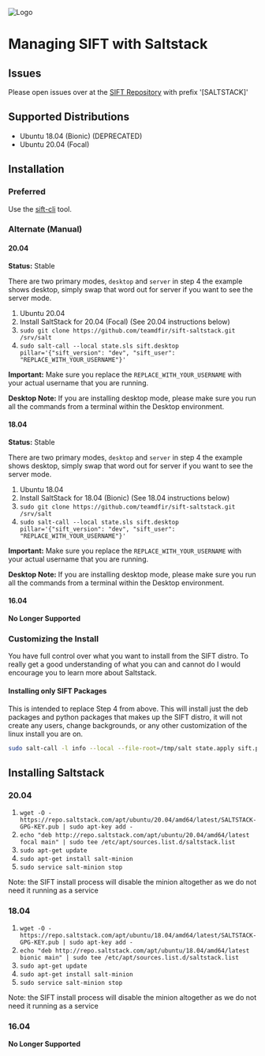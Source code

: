 ![Logo](https://digital-forensics.sans.org/images/sift.png)

# Managing SIFT with Saltstack

## Issues 

Please open issues over at the [SIFT Repository](https://github.com/sans-dfir/sift/issues/new?title=[SALTSTACK]%20-) with prefix '[SALTSTACK]'

## Supported Distributions

* Ubuntu 18.04 (Bionic) (DEPRECATED)
* Ubuntu 20.04 (Focal)

## Installation

### Preferred

Use the [sift-cli](https://github.com/sans-dfir/sift-cli) tool.

### Alternate (Manual)

#### 20.04

**Status:** Stable

There are two primary modes, `desktop` and `server` in step 4 the example shows desktop, simply swap that word out for server if you want to see the server mode.

1. Ubuntu 20.04
2. Install SaltStack for 20.04 (Focal) (See 20.04 instructions below)
3. `sudo git clone https://github.com/teamdfir/sift-saltstack.git /srv/salt`
4. `sudo salt-call --local state.sls sift.desktop pillar='{"sift_version": "dev", "sift_user": "REPLACE_WITH_YOUR_USERNAME"}'`

**Important:** Make sure you replace the `REPLACE_WITH_YOUR_USERNAME` with your actual username that you are running.

**Desktop Note:** If you are installing desktop mode, please make sure you run all the commands from a terminal within the Desktop environment.

#### 18.04

**Status:** Stable

There are two primary modes, `desktop` and `server` in step 4 the example shows desktop, simply swap that word out for server if you want to see the server mode.

1. Ubuntu 18.04
2. Install SaltStack for 18.04 (Bionic) (See 18.04 instructions below)
3. `sudo git clone https://github.com/teamdfir/sift-saltstack.git /srv/salt`
4. `sudo salt-call --local state.sls sift.desktop pillar='{"sift_version": "dev", "sift_user": "REPLACE_WITH_YOUR_USERNAME"}'`

**Important:** Make sure you replace the `REPLACE_WITH_YOUR_USERNAME` with your actual username that you are running.

**Desktop Note:** If you are installing desktop mode, please make sure you run all the commands from a terminal within the Desktop environment.

#### 16.04

**No Longer Supported**

### Customizing the Install

You have full control over what you want to install from the SIFT distro. To really get a good understanding of what you can and cannot do I would encourage you to learn more about Saltstack. 

#### Installing only SIFT Packages

This is intended to replace Step 4 from above. This will install just the deb packages and python packages that makes up the SIFT distro, it will not create any users, change backgrounds, or any other customization of the linux install you are on.

```bash
sudo salt-call -l info --local --file-root=/tmp/salt state.apply sift.pkgs
```

## Installing Saltstack

### 20.04

1. `wget -O - https://repo.saltstack.com/apt/ubuntu/20.04/amd64/latest/SALTSTACK-GPG-KEY.pub | sudo apt-key add -`
2. `echo "deb http://repo.saltstack.com/apt/ubuntu/20.04/amd64/latest focal main" | sudo tee /etc/apt/sources.list.d/saltstack.list`
3. `sudo apt-get update`
4. `sudo apt-get install salt-minion`
5. `sudo service salt-minion stop`

Note: the SIFT install process will disable the minion altogether as we do not need it running as a service

### 18.04

1. `wget -O - https://repo.saltstack.com/apt/ubuntu/18.04/amd64/latest/SALTSTACK-GPG-KEY.pub | sudo apt-key add -`
2. `echo "deb http://repo.saltstack.com/apt/ubuntu/18.04/amd64/latest bionic main" | sudo tee /etc/apt/sources.list.d/saltstack.list`
3. `sudo apt-get update`
4. `sudo apt-get install salt-minion`
5. `sudo service salt-minion stop`

Note: the SIFT install process will disable the minion altogether as we do not need it running as a service

### 16.04

**No Longer Supported**
